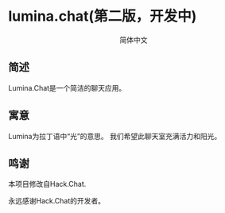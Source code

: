 # lumina.chat(第二版，开发中)
<center>简体中文</center>

## 简述
Lumina.Chat是一个简洁的聊天应用。

## 寓意
Lumina为拉丁语中“光”的意思。
我们希望此聊天室充满活力和阳光。

## 鸣谢
本项目修改自Hack.Chat.

永远感谢Hack.Chat的开发者。

